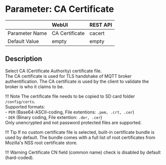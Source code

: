 # Parameter: CA Certificate

|                   | WebUI               | REST API
|:---               |:---                 |:----
| Parameter Name    | CA Certificate      | cacert
| Default Value     | empty               | empty


## Description

Select CA (Certificate Authority) certificate file.<br>
The CA certificate is used for TLS handshake of MQTT broker authentification. The CA certificate is 
used by the client to validate the broker is who it claims to be.


!!! Note
    The certificate file needs to be copied to SD card folder `/config/certs`.<br>
    Supported formats:<br>
    - `PEM` (Base64-ASCII-coding, File extentions: `.pem, .crt, .cer`)<br>
    - `DER` (Binary coding, File extention: `.der, .cer`)<br>
    Only unencrypted and not password protected files are supported.


!!! Tip
    If no custom certificate file is selected, built-in certificate bundle is used by default. 
    The bundle comes with a full list of root certificates from Mozilla's NSS root certificate store. 

    
!!! Warning
    Certificate CN field (common name) check is disabled by default (hard-coded).

